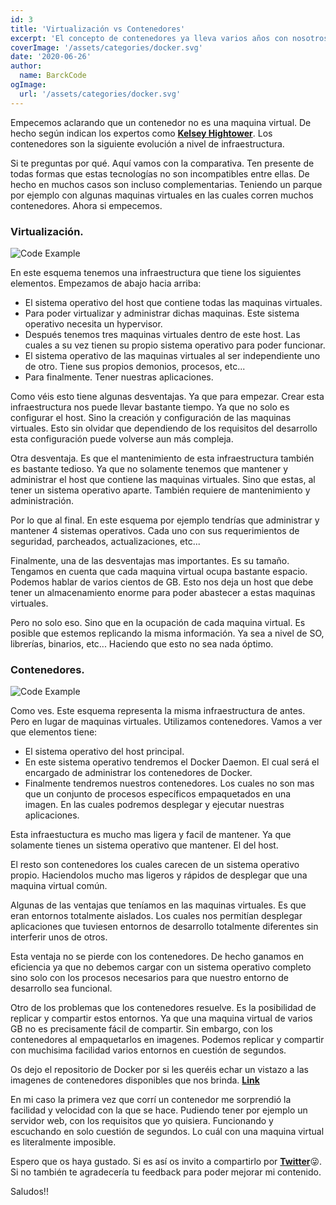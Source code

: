 ```yaml
---
id: 3
title: 'Virtualización vs Contenedores'
excerpt: 'El concepto de contenedores ya lleva varios años con nosotros. Pero, ¿sabes en qué se diferencia de una maquina virtual?. En este post te lo contamos'
coverImage: '/assets/categories/docker.svg'
date: '2020-06-26'
author:
  name: BarckCode
ogImage:
  url: '/assets/categories/docker.svg'
---
```


Empecemos aclarando que un contenedor no es una maquina virtual. De hecho según indican los expertos como [<strong>Kelsey Hightower</strong>](https://twitter.com/kelseyhightower). Los contenedores son la siguiente evolución a nivel de infraestructura.

Si te preguntas por qué. Aquí vamos con la comparativa. Ten presente de todas formas que estas tecnologías no son incompatibles entre ellas. De hecho en muchos casos son incluso complementarias. Teniendo un parque por ejemplo con algunas maquinas virtuales en las cuales corren muchos contenedores. Ahora si empecemos.

### Virtualización.
<img>![Code Example](/assets/blog/virtualization-vs-containers/virtualization.png)</img>

En este esquema tenemos una infraestructura que tiene los siguientes elementos. Empezamos de abajo hacia arriba:
- El sistema operativo del host que contiene todas las maquinas virtuales.
- Para poder virtualizar y administrar dichas maquinas. Este sistema operativo necesita un hypervisor.
- Después tenemos tres maquinas virtuales dentro de este host. Las cuales a su vez tienen su propio sistema operativo para poder funcionar.
- El sistema operativo de las maquinas virtuales al ser independiente uno de otro. Tiene sus propios demonios, procesos, etc...
- Para finalmente. Tener nuestras aplicaciones.

Como véis esto tiene algunas desventajas. Ya que para empezar. Crear esta infraestructura nos puede llevar bastante tiempo. Ya que no solo es configurar el host. Sino la creación y configuración de las maquinas virtuales. Esto sin olvidar que dependiendo de los requisitos del desarrollo esta configuración puede volverse aun más compleja.

Otra desventaja. Es que el mantenimiento de esta infraestructura también es bastante tedioso. Ya que no solamente tenemos que mantener y administrar el host que contiene las maquinas virtuales. Sino que estas, al tener un sistema operativo aparte. También requiere de mantenimiento y administración.

Por lo que al final. En este esquema por ejemplo tendrías que administrar y mantener 4 sistemas operativos. Cada uno con sus requerimientos de seguridad, parcheados, actualizaciones, etc...

Finalmente, una de las desventajas mas importantes. Es su tamaño. Tengamos en cuenta que cada maquina virtual ocupa bastante espacio. Podemos hablar de varios cientos de GB. Esto nos deja un host que debe tener un almacenamiento enorme para poder abastecer a estas maquinas virtuales.

Pero no solo eso. Sino que en la ocupación de cada maquina virtual. Es posible que estemos replicando la misma información. Ya sea a nivel de SO, librerías, binarios, etc... Haciendo que esto no sea nada óptimo.

### Contenedores.
<img>![Code Example](/assets/blog/virtualization-vs-containers/containers.png)</img>

Como ves. Este esquema representa la misma infraestructura de antes. Pero en lugar de maquinas virtuales. Utilizamos contenedores. Vamos a ver que elementos tiene:
- El sistema operativo del host principal.
- En este sistema operativo tendremos el Docker Daemon. El cual será el encargado de administrar los contenedores de Docker.
- Finalmente tendremos nuestros contenedores. Los cuales no son mas que un conjunto de procesos específicos empaquetados en una imagen. En las cuales podremos desplegar y ejecutar nuestras aplicaciones.

Esta infraestuctura es mucho mas ligera y facil de mantener. Ya que solamente tienes un sistema operativo que mantener. El del host.

El resto son contenedores los cuales carecen de un sistema operativo propio. Haciendolos mucho mas ligeros y rápidos de desplegar que una maquina virtual común.

Algunas de las ventajas que teníamos en las maquinas virtuales. Es que eran entornos totalmente aislados. Los cuales nos permitían desplegar aplicaciones que tuviesen entornos de desarrollo totalmente diferentes sin interferir unos de otros.

Esta ventaja no se pierde con los contenedores. De hecho ganamos en eficiencia ya que no debemos cargar con un sistema operativo completo sino solo con los procesos necesarios para que nuestro entorno de desarrollo sea funcional.

Otro de los problemas que los contenedores resuelve. Es la posibilidad de replicar y compartir estos entornos. Ya que una maquina virtual de varios GB no es precisamente fácil de compartir. Sin embargo, con los contenedores al empaquetarlos en imagenes. Podemos replicar y compartir con muchisima facilidad varios entornos en cuestión de segundos.

Os dejo el repositorio de Docker por si les queréis echar un vistazo a las imagenes de contenedores disponibles que nos brinda. [<strong>Link</strong>](https://hub.docker.com/search?q=&type=image)

En mi caso la primera vez que corrí un contenedor me sorprendió la facilidad y velocidad con la que se hace. Pudiendo tener por ejemplo un servidor web, con los requisitos que yo quisiera. Funcionando y escuchando en solo cuestión de segundos. Lo cuál con una maquina virtual es literalmente imposible.

Espero que os haya gustado. Si es así os invito a compartirlo por [<strong>Twitter</strong>](https://twitter.com/barckcode)😜. Si no también te agradecería tu feedback para poder mejorar mi contenido.

Saludos!!
